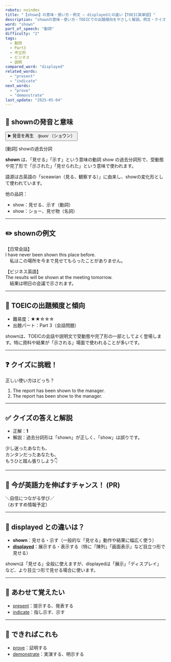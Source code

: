 ```yaml
---
robots: noindex
title: "【shown】の意味・使い方・例文 ― displayedとの違い【TOEIC英単語】"
description: "shownの意味・使い方・TOEICでの出題傾向をやさしく解説。例文・クイズ付きでdisplayedとの違いもわかりやすく学べます。"
word: "shown"
part_of_speech: "動詞"
difficulty: "2"
tags:
  - 動詞
  - Part3
  - 中立的
  - ビジネス
  - 説明
compared_word: "displayed"
related_words:
  - "present"
  - "indicate"
next_words:
  - "prove"
  - "demonstrate"
last_update: "2025-05-04"
---
```


## 🔰 shownの発音と意味

<button class="play-audio" onclick="playTTS('shown')">
  <span class="play-audio-main">
    ▶️ 発音を再生　/ʃoʊn/
  </span>
  <span class="play-audio-sub">
    （ショウン）
  </span>
</button>

[動詞] showの過去分詞

**shown** は、「見せる」「示す」という意味の動詞 show の過去分詞形で、受動態や完了形で「示された」「見せられた」という意味で使われます。

語源は古英語の「sceawian（見る、観察する）」に由来し、showの変化形として使われています。

他の品詞：  
- show：見せる、示す（動詞）
- show：ショー、見せ物（名詞）

---

## ✏️ shownの例文

【日常会話】  
I have never been shown this place before.  
　私はこの場所を今まで見せてもらったことがありません。

【ビジネス英語】  
The results will be shown at the meeting tomorrow.  
　結果は明日の会議で示されます。

---

## 🎯 TOEICの出題頻度と傾向

- 難易度：★★☆☆☆
- 出題パート：Part 3（会話問題）

shownは、TOEICの会話や説明文で受動態や完了形の一部としてよく登場します。特に資料や結果が「示される」場面で使われることが多いです。

---

## ❓ クイズに挑戦！

正しい使い方はどっち？

1. The report has been shown to the manager.  
2. The report has been show to the manager.

---

## ✅ クイズの答えと解説

- 正解：**1**
- 解説：過去分詞形は「shown」が正しく、「show」は誤りです。

少し迷ったあなたも、  
カンタンだったあなたも、  
もうひと踏ん張りしよう👇️

---

## 🚀 今が英語力を伸ばすチャンス！ (PR)

<div class="info-center">
＼自信につながる学び／<br>  
（おすすめ情報予定）
</div>

---

## 🤔  displayed との違いは？

- **shown**：見せる・示す（一般的な「見せる」動作や結果に幅広く使う）
- **[displayed](/word/displayed/)**：展示する・表示する（特に「陳列」「画面表示」など目立つ形で見せる）

shownは「見せる」全般に使えますが、displayedは「展示」「ディスプレイ」など、より目立つ形で見せる場合に使います。

---

## 🧩 あわせて覚えたい

- [present](/word/present/)：提示する、発表する
- [indicate](/word/indicate/)：指し示す、示す

---

## 📖 できればこれも

- [prove](/word/prove/)：証明する
- [demonstrate](/word/demonstrate/)：実演する、明示する

<!-- cvid: aid04_bid18 -->
